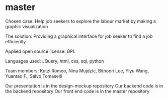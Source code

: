 # master

Chosen case: Help job seekers to explore the labour market by making a graphic visualization

The solution: Providing a graphical interface for job seeker to find a job efficiently

Applied open source license: GPL

Languages used: JQuery, html, css, sql, python

Team members: Kutzi Romeo, Nina Mujdzic, Bitnoori Lee,  Yiyu Wang, Yuantao F., Salvo Tomaselli

Our presentation is in the design-mockup repository
Our backend code is in the backend repository
Our front end code is in the master repository
